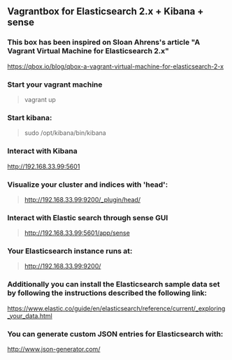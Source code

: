 ## Vagrantbox for Elasticsearch 2.x + Kibana + sense

### This box has been inspired on Sloan Ahrens's article "A Vagrant Virtual Machine for Elasticsearch 2.x"
https://qbox.io/blog/qbox-a-vagrant-virtual-machine-for-elasticsearch-2-x

### Start your vagrant machine
> vagrant up

### Start kibana:
> sudo /opt/kibana/bin/kibana

### Interact with Kibana
http://192.168.33.99:5601

### Visualize your cluster and indices with 'head':
>http://192.168.33.99:9200/_plugin/head/

### Interact with Elastic search through sense GUI
>http://192.168.33.99:5601/app/sense

### Your Elasticsearch instance runs at:
>http://192.168.33.99:9200/

### Additionally you can install the Elasticsearch sample data set by following the instructions described the following link:
https://www.elastic.co/guide/en/elasticsearch/reference/current/_exploring_your_data.html

### You can generate custom JSON entries for Elasticsearch with:
http://www.json-generator.com/
